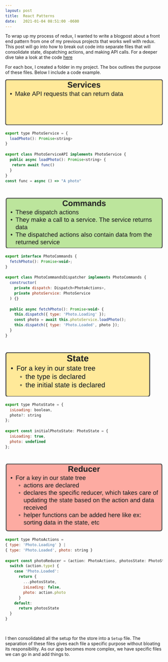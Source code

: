 ```yaml
---
layout: post
title:  React Patterns
date:   2021-01-04 08:51:00 -0600
---
```


To wrap up my process of redux, I wanted to write a blogpost about a front end pattern from one of my previous projects that works well with redux. 
This post will go into how to break out code into separate files that will consolidate state, dispatching actions, and making API calls. For a deeper dive take
a look at the code [here](https://github.com/avni510/react-website)

For each box, I created a folder in my project. The box outlines the purpose of these files. Below I include a code example. 

![react_services](/assets/react-services.png)

```javascript
export type PhotoService = {
  loadPhoto(): Promise<string>
}

export class PhotoServiceAPI implements PhotoService {
  public async loadPhoto(): Promise<string> {
   return await func()
  }
}
const func = async () => "A photo"
```

&nbsp;
&nbsp;

![react_commands](/assets/react-commands.png)

```javascript
export interface PhotoCommands {
  fetchPhoto(): Promise<void>;
}

export class PhotoCommandsDispatcher implements PhotoCommands {
  constructor(
    private dispatch: Dispatch<PhotoActions>,
    private photoService: PhotoService
  ) {}

  public async fetchPhoto(): Promise<void> {
    this.dispatch({ type: 'Photo.Loading' });
    const photo = await this.photoService.loadPhoto();
    this.dispatch({ type: 'Photo.Loaded', photo });
  }
}
```

&nbsp;
&nbsp;

![react_state](/assets/react-state.png)
```javascript
export type PhotoState = {
  isLoading: boolean,
  photo?: string
};

export const initialPhotoState: PhotoState = {
  isLoading: true,
  photo: undefined
};
```

&nbsp;
&nbsp;

![react_reducer](/assets/react-reducer.png)
```javascript
export type PhotoActions =
{ type: 'Photo.Loading' } |
{ type: 'Photo.Loaded', photo: string }

export const photoReducer = (action: PhotoActions, photosState: PhotoState) => {
  switch (action.type) {
    case 'Photo.Loaded':
      return {
        ...photosState,
        isLoading: false,
        photo: action.photo
      }
    default:
      return photosState
  }
}
```
&nbsp;
&nbsp;

I then consolidated all the setup for the store into a `Setup` file. The separation of these files gives each file a specific purpose without bloating
its responsibility. As our app becomes more complex, we have specific files we can go in and add things to.  
